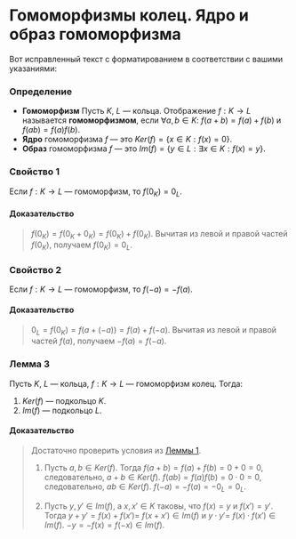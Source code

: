 # Гомоморфизмы колец. Ядро и образ гомоморфизма

Вот исправленный текст с форматированием в соответствии с вашими указаниями:

### **Определение**

+ **Гомоморфизм**
  Пусть $K$, $L$ — кольца. Отображение $f : K \to L$ называется **гомоморфизмом**,
  если $\forall a, b \in K$:
  $f(a + b) = f(a) + f(b)$ и $f(ab) = f(a)f(b)$.
+ **Ядро** гомоморфизма $f$ — это $Ker(f) = \{ x \in K : f(x) = 0 \}$.
+ **Образ** гомоморфизма $f$ — это $Im(f) = \{ y \in L : \exists x \in K : f(x) = y \}$.

### **Свойство 1**

Если $f : K \to L$ — гомоморфизм, то $f(0_K) = 0_L$.

#### **Доказательство**

> $f(0_K) = f(0_K + 0_K) = f(0_K) + f(0_K)$.
> Вычитая из левой и правой частей $f(0_K)$, получаем $f(0_K) = 0_L$.

### **Свойство 2**

Если $f : K \to L$ — гомоморфизм, то $f(-a) = -f(a)$.

#### **Доказательство**

> $0_L = f(0_K) = f(a + (-a)) = f(a) + f(-a)$.
> Вычитая из левой и правой частей $f(a)$, получаем $-f(a) = f(-a)$.

### **Лемма 3**

Пусть $K$, $L$ — кольца, $f : K \to L$ — гомоморфизм колец. Тогда:

1) $Ker(f)$ — подкольцо $K$.
2) $Im(f)$ — подкольцо $L$.

#### **Доказательство**

> Достаточно проверить условия из [Леммы 1](#лемма-1).
>
> 1. Пусть $a, b \in Ker(f)$.
>    Тогда $f(a + b) = f(a) + f(b) = 0 + 0 = 0$, следовательно, $a + b \in Ker(f)$.
>    $f(ab) = f(a)f(b) = 0 \cdot 0 = 0$, следовательно, $ab \in Ker(f)$.
>    $f(-a) = -f(a) = -0_L = 0_L$.
>
> 2) Пусть $y, y' \in Im(f)$, а $x, x' \in K$ таковы, что $f(x) = y$ и $f(x') = y'$.
>    Тогда $y + y' = f(x) + f(x') =$  $f(x + x') \in Im(f)$ и $y \cdot y' =$  $f(x) \cdot f(x') \in Im(f)$.
>    $-y = -f(x) = f(-x) \in Im(f)$.
